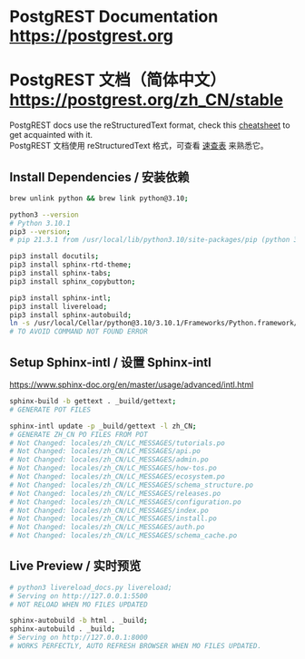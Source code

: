 # PostgREST Documentation https://postgrest.org
# PostgREST 文档（简体中文） https://postgrest.org/zh_CN/stable

PostgREST docs use the reStructuredText format, check this [cheatsheet](https://github.com/ralsina/rst-cheatsheet/blob/master/rst-cheatsheet.rst) to get acquainted with it.
<br />
PostgREST 文档使用 reStructuredText 格式，可查看 [速查表](https://github.com/ralsina/rst-cheatsheet/blob/master/rst-cheatsheet.rst) 来熟悉它。


## Install Dependencies / 安装依赖
```bash
brew unlink python && brew link python@3.10;

python3 --version
# Python 3.10.1
pip3 --version;
# pip 21.3.1 from /usr/local/lib/python3.10/site-packages/pip (python 3.10)

pip3 install docutils;
pip3 install sphinx-rtd-theme;
pip3 install sphinx-tabs;
pip3 install sphinx_copybutton;

pip3 install sphinx-intl;
pip3 install livereload;
pip3 install sphinx-autobuild;
ln -s /usr/local/Cellar/python@3.10/3.10.1/Frameworks/Python.framework/Versions/3.10/bin/sphinx-autobuild /usr/local/bin/sphinx-autobuild;
# TO AVOID COMMAND NOT FOUND ERROR
```
## Setup Sphinx-intl / 设置 Sphinx-intl
https://www.sphinx-doc.org/en/master/usage/advanced/intl.html
```bash
sphinx-build -b gettext . _build/gettext;
# GENERATE POT FILES

sphinx-intl update -p _build/gettext -l zh_CN;
# GENERATE ZH_CN PO FILES FROM POT
# Not Changed: locales/zh_CN/LC_MESSAGES/tutorials.po
# Not Changed: locales/zh_CN/LC_MESSAGES/api.po
# Not Changed: locales/zh_CN/LC_MESSAGES/admin.po
# Not Changed: locales/zh_CN/LC_MESSAGES/how-tos.po
# Not Changed: locales/zh_CN/LC_MESSAGES/ecosystem.po
# Not Changed: locales/zh_CN/LC_MESSAGES/schema_structure.po
# Not Changed: locales/zh_CN/LC_MESSAGES/releases.po
# Not Changed: locales/zh_CN/LC_MESSAGES/configuration.po
# Not Changed: locales/zh_CN/LC_MESSAGES/index.po
# Not Changed: locales/zh_CN/LC_MESSAGES/install.po
# Not Changed: locales/zh_CN/LC_MESSAGES/auth.po
# Not Changed: locales/zh_CN/LC_MESSAGES/schema_cache.po
```
## Live Preview / 实时预览
```bash
# python3 livereload_docs.py livereload;
# Serving on http://127.0.0.1:5500
# NOT RELOAD WHEN MO FILES UPDATED

sphinx-autobuild -b html . _build;
sphinx-autobuild . _build;
# Serving on http://127.0.0.1:8000
# WORKS PERFECTLY, AUTO REFRESH BROWSER WHEN MO FILES UPDATED.
```